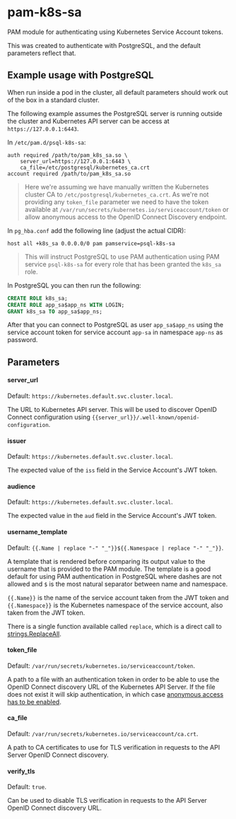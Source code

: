 # pam-k8s-sa

PAM module for authenticating using Kubernetes Service Account tokens.

This was created to authenticate with PostgreSQL, and the default parameters reflect that.

## Example usage with PostgreSQL

When run inside a pod in the cluster, all default parameters should work out of the box in a standard cluster.

The following example assumes the PostgreSQL server is running outside the cluster and Kubernetes API server can be access at `https://127.0.0.1:6443`.

In `/etc/pam.d/psql-k8s-sa`:

```
auth required /path/to/pam_k8s_sa.so \
    server_url=https://127.0.0.1:6443 \
    ca_file=/etc/postgresql/kubernetes_ca.crt
account required /path/to/pam_k8s_sa.so
```

> Here we're assuming we have manually written the Kubernetes cluster CA to `/etc/postgresql/kubernetes_ca.crt`. As we're not providing any `token_file` parameter we need to have the token available at `/var/run/secrets/kubernetes.io/serviceaccount/token` or allow anonymous access to the OpenID Connect Discovery endpoint.

In `pg_hba.conf` add the following line (adjust the actual CIDR):

```
host all +k8s_sa 0.0.0.0/0 pam pamservice=psql-k8s-sa
```

> This will instruct PostgreSQL to use PAM authentication using PAM service `psql-k8s-sa` for every role that has been granted the `k8s_sa` role.

In PostgreSQL you can then run the following:

```sql
CREATE ROLE k8s_sa;
CREATE ROLE app_sa$app_ns WITH LOGIN;
GRANT k8s_sa TO app_sa$app_ns;
```

After that you can connect to PostgreSQL as user `app_sa$app_ns` using the service account token for service account `app-sa` in namespace `app-ns` as password.

## Parameters

#### server_url

Default: `https://kubernetes.default.svc.cluster.local`.

The URL to Kubernetes API server. This will be used to discover OpenID Connect configuration using `{{server_url}}/.well-known/openid-configuration`.

#### issuer

Default: `https://kubernetes.default.svc.cluster.local`.

The expected value of the `iss` field in the Service Account's JWT token.

#### audience

Default: `https://kubernetes.default.svc.cluster.local`.

The expected value in the `aud` field in the Service Account's JWT token.

#### username_template

Default: `{{.Name | replace "-" "_"}}${{.Namespace | replace "-" "_"}}`.

A template that is rendered before comparing its output value to the username that is provided to the PAM module. The template is a good default for using PAM authentication in PostgreSQL where dashes are not allowed and `$` is the most natural separator between name and namespace.

`{{.Name}}` is the name of the service account taken from the JWT token and `{{.Namespace}}` is the Kubernetes namespace of the service account, also taken from the JWT token.

There is a single function available called `replace`, which is a direct call to [strings.ReplaceAll](https://pkg.go.dev/strings#ReplaceAll).

#### token_file

Default: `/var/run/secrets/kubernetes.io/serviceaccount/token`.

A path to a file with an authentication token in order to be able to use the OpenID Connect discovery URL of the Kubernetes API Server. If the file does not exist it will skip authentication, in which case [anonymous access has to be enabled](https://kubernetes.io/docs/tasks/configure-pod-container/configure-service-account/#service-account-issuer-discovery).

#### ca_file

Default: `/var/run/secrets/kubernetes.io/serviceaccount/ca.crt`.

A path to CA certificates to use for TLS verification in requests to the API Server OpenID Connect discovery.

#### verify_tls

Default: `true`.

Can be used to disable TLS verification in requests to the API Server OpenID Connect discovery URL.
